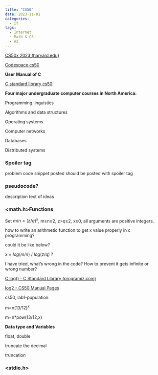 ```yaml
---
title: "CS50"
date: 2023-11-01
categories:
  - IT
tags:
  - Internet
  - Math & CS
  - AI
---
```


[CS50x 2023 (harvard.edu)](https://cs50.harvard.edu/x/2023/)

[Codespace cs50](https://glowing-space-dollop-pjrj646rqwjh67jp.github.dev/?autoStart=true&folder=%2Fworkspaces%2F10704949&vscodeChannel=stable)

**User Manual of C** 

[C standard library cs50](https://manual.cs50.io/)

**Four major undergraduate computer courses in North America:**

Programming linguistics

Algorithms and data structures

Operating systems

Computer networks

Databases

Distributed systems

### Spoiler tag

<spoiler> problem code snippet posted should be posted with spoiler tag </spoiler> 

### pseudocode?

description  text of ideas

### <math.h>Functions

Set $m/n = (z/q)^x$, m≥n≥2, z>q≥2, x≥0, all arguments are positive integers. 

how to write an arithmetic function to get x value properly in c programming? 

could it be like below?

x = $log(m/n)$ / $log(z/q)$ ? 

I have tried, what’s wrong in the code? How to prevent it gets infinite or wrong number?

[C log() - C Standard Library (programiz.com)](https://www.programiz.com/c-programming/library-function/math.h/log)

[log2 - CS50 Manual Pages](https://manual.cs50.io/3/log2)

cs50, lab1-population

m=n$(13/12)^x$

m=n*pow(13/12,x)

**Data type and Variables**

float, double

truncate the decimal 

truncation

### <stdio.h>

